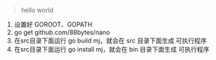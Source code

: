 > hello world
1. 设置好 GOROOT、GOPATH
2. go get github.com/88bytes/nano
3. 在src目录下面运行 go build mj，就会在 src 目录下面生成 可执行程序
4. 在src目录下面运行 go install mj，就会在 bin 目录下面生成 可执行程序
